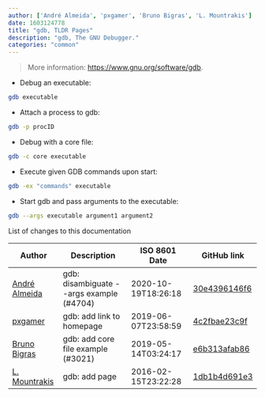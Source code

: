 ```yaml
---
author: ['André Almeida', 'pxgamer', 'Bruno Bigras', 'L. Mountrakis']
date: 1603124778
title: "gdb, TLDR Pages"
description: "gdb, The GNU Debugger."
categories: "common"
---
```

> More information: <https://www.gnu.org/software/gdb>.

- Debug an executable:

```bash
gdb executable
```

- Attach a process to gdb:

```bash
gdb -p procID
```

- Debug with a core file:

```bash
gdb -c core executable
```

- Execute given GDB commands upon start:

```bash
gdb -ex "commands" executable
```

- Start gdb and pass arguments to the executable:

```bash
gdb --args executable argument1 argument2
```
List of changes to this documentation


Author | Description | ISO 8601 Date | GitHub link
------|-----|-----|-----
[André Almeida](mailto:andrealmeid@collabora.com) | gdb: disambiguate --args example (#4704) | 2020-10-19T18:26:18 | [30e4396146f6](https://github.com/tldr-pages/tldr/commit/30e4396146f65061dd6faa4eca38aab4d42089b5)
[pxgamer](mailto:owzie123@gmail.com) | gdb: add link to homepage | 2019-06-07T23:58:59 | [4c2fbae23c9f](https://github.com/tldr-pages/tldr/commit/4c2fbae23c9f02aabb2505f5df71ca165288c234)
[Bruno Bigras](mailto:bigras.bruno@gmail.com) | gdb: add core file example (#3021) | 2019-05-14T03:24:17 | [e6b313afab86](https://github.com/tldr-pages/tldr/commit/e6b313afab86f873df58975839e00f2e874a5e69)
[L. Mountrakis](mailto:LMountr@gmail.com) | gdb: add page | 2016-02-15T23:22:28 | [1db1b4d691e3](https://github.com/tldr-pages/tldr/commit/1db1b4d691e3ec1fa88048b1089e59f911dbd29f)


